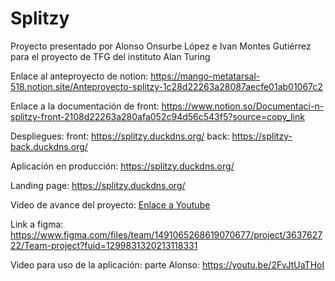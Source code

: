 # Splitzy
Proyecto presentado por Alonso Onsurbe López e Ivan Montes Gutiérrez para el proyecto de TFG del instituto Alan Turing


Enlace al anteproyecto de notion: 
https://mango-metatarsal-518.notion.site/Anteproyecto-splitzy-1c28d22263a28087aecfe01ab01067c2

Enlace a la documentación de front:
https://www.notion.so/Documentaci-n-splitzy-front-2108d22263a280afa052c94d56c543f5?source=copy_link

Despliegues:
front: https://splitzy.duckdns.org/
back: https://splitzy-back.duckdns.org/

Aplicación en producción: https://splitzy.duckdns.org/

Landing page:
https://splitzy.duckdns.org/

Video de avance del proyecto:
[Enlace a Youtube](https://youtu.be/Sf8EIQ-Qa7Q?si=8mSXn9jmWGfuhWeN)

Link a figma: https://www.figma.com/files/team/1491065268619070677/project/363762722/Team-project?fuid=1299831320213118331

Video para uso de la aplicación:
parte Alonso:
https://youtu.be/2FvJtUaTHoI
